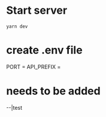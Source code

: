 # Start server
```
yarn dev
```
# create .env file
PORT =
API_PREFIX =

# needs to be added
--|test
